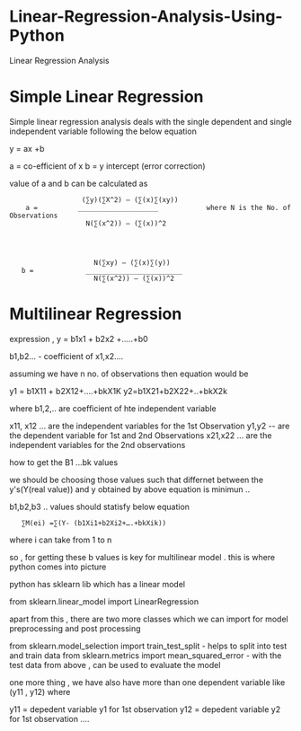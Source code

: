 # Linear-Regression-Analysis-Using-Python
Linear Regression Analysis

# Simple Linear Regression 

Simple linear regression analysis deals with the single dependent and single independent variable following the below equation 

  y = ax +b 
  
  a = co-efficient of x 
  b = y intercept (error correction) 
  
  value of a and b can be calculated as 
       
                      (∑y)(∑X^2) – (∑(x)∑(xy))
        a =          ____________________            where N is the No. of Observations
                       N(∑(x^2)) – (∑(x))^2
                       
        
        
       
                         N(∑xy) – (∑(x)∑(y))
       b =             ________________________
                         N(∑(x^2)) – (∑(x))^2

# Multilinear Regression 

expression , y = b1x1 + b2x2 +.....+b0

b1,b2... - coefficient of x1,x2.... 

assuming we have n no. of observations then equation would be 

  y1 = b1X11 + b2X12+....+bkX1K
  y2=b1X21+b2X22+..+bkX2k
  
  where b1,2,.. are coefficient of hte independent variable
  
  x11, x12 ... are the independent variables for the 1st Observation
  y1,y2 -- are the dependent variable for 1st and 2nd Observations
  x21,x22 ... are the independent variables for the 2nd observations
  
  
  how to get the B1 ...bk values  
  
  we should be choosing those values such that differnet between the y's(Y(real value))  and y obtained by above equation is minimun ..
  
  b1,b2,b3 .. values should statisfy below equation 
  
       ∑M(ei) =∑(Y- (b1Xi1+b2Xi2+….+bkXik))
       
   where i can take from 1 to n 
   
   
   so , for getting these b values is key for multilinear model . this is where python comes into picture
   
   python has sklearn lib which has a linear model 
   
   from sklearn.linear_model import LinearRegression 
   
apart from this , there are two more classes which we can import for model preprocessing and post processing

from sklearn.model_selection import train_test_split - helps to split into test and train data
from sklearn.metrics import mean_squared_error - with the test data from above , can be used to evaluate the model 

one more thing , we have also have more than one dependent variable like (y11 , y12) where 

y11 = depedent variable y1 for 1st observation
y12 = depedent variable y2 for 1st observation
....
